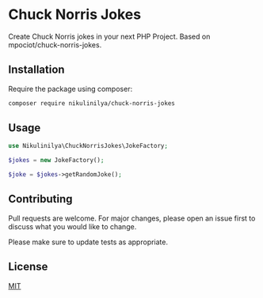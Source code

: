 # Chuck Norris Jokes

Create Chuck Norris jokes in your next PHP Project.
Based on mpociot/chuck-norris-jokes.

## Installation
Require the package using composer:

```bash
composer require nikulinilya/chuck-norris-jokes
```

## Usage

```php
use Nikulinilya\ChuckNorrisJokes\JokeFactory;

$jokes = new JokeFactory();

$joke = $jokes->getRandomJoke();
```

## Contributing
Pull requests are welcome. For major changes, please open an issue first to discuss what you would like to change.

Please make sure to update tests as appropriate.

## License
[MIT](./LICENSE.md)
